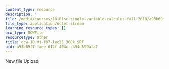 ```yaml
---
content_type: resource
description: ''
file: /media/courses/18-01sc-single-variable-calculus-fall-2010/a93b69f7faee612f404cc494d899afa7_ocw-18.01-f07-lec25_300k.SRT
file_type: application/octet-stream
learning_resource_types: []
ocw_type: OCWFile
resourcetype: Other
title: ocw-18.01-f07-lec25_300k.SRT
uid: a93b69f7-faee-612f-404c-c494d899afa7
---
```

New file Upload